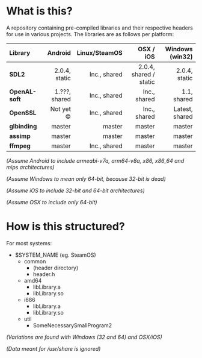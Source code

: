 # What is this?

A repository containing pre-compiled libraries and their respective headers for use in various projects. The libraries are as follows per platform:

| **Library**     | **Android**   | **Linux/SteamOS** | **OSX / iOS**          | **Windows (win32)** |
|:----------------|--------------:|------------------:|-----------------------:|--------------------:|
| **SDL2**        | 2.0.4, static | Inc., shared      | 2.0.4, shared / static | 2.0.4, static       |
| **OpenAL-soft** | 1.???, shared | Inc., shared      | Inc., shared           | 1.1, shared         |
| **OpenSSL**     | Not yet ©     | Inc., shared      | Inc., shared           | Latest, shared      |
| **glbinding**   | master        | master            | master                 | master              |
| **assimp**      | master        | master            | master                 | master              |
| **ffmpeg**      | master        | Inc., shared      | master                 | master              |

*(Assume Android to include armeabi-v7a, arm64-v8a, x86, x86_64 and mips architectures)*

*(Assume Windows to mean only 64-bit, because 32-bit is dead)*

*(Assume iOS to include 32-bit and 64-bit architectures)*

*(Assume OSX to include only 64-bit)*

# How is this structured?
For most systems:

 - $SYSTEM_NAME (eg. SteamOS)
   - common
     - (header directory)
     - header.h
   - amd64
     - libLibrary.a
     - libLibrary.so
   - i686
     - libLibrary.a
     - libLibrary.so
   - util
     - SomeNecessarySmallProgram2

*(Variations are found with Windows (32 and 64) and OSX/iOS)*

*(Data meant for /usr/share is ignored)*
